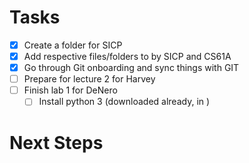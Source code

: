 # Tasks
- [x] Create a folder for SICP
- [x] Add respective files/folders to by SICP and CS61A
- [x] Go through Git onboarding and sync things with GIT
- [ ] Prepare for lecture 2 for Harvey
- [ ] Finish lab 1 for DeNero
	- [ ] Install python 3 (downloaded already, in )
# Next Steps
